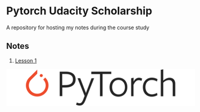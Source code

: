# Pytorch Udacity Scholarship
A repository for hosting my notes during the course study

## Notes

1. [Lesson 1](/notes/Lesson-2.md)

![PyTorch Logo](/images/Pytorch_logo_with_text.png)
